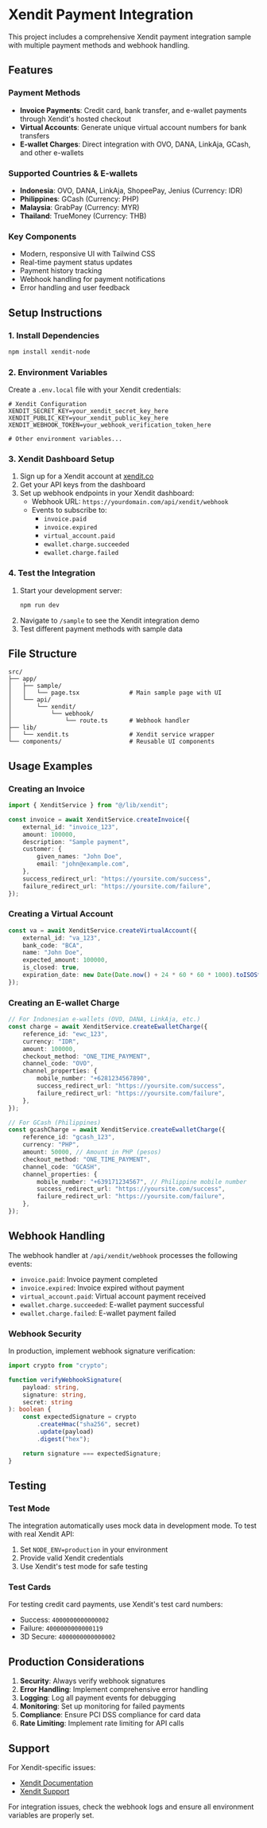# Xendit Payment Integration

This project includes a comprehensive Xendit payment integration sample with multiple payment methods and webhook handling.

## Features

### Payment Methods

-   **Invoice Payments**: Credit card, bank transfer, and e-wallet payments through Xendit's hosted checkout
-   **Virtual Accounts**: Generate unique virtual account numbers for bank transfers
-   **E-wallet Charges**: Direct integration with OVO, DANA, LinkAja, GCash, and other e-wallets

### Supported Countries & E-wallets

-   **Indonesia**: OVO, DANA, LinkAja, ShopeePay, Jenius (Currency: IDR)
-   **Philippines**: GCash (Currency: PHP)
-   **Malaysia**: GrabPay (Currency: MYR)
-   **Thailand**: TrueMoney (Currency: THB)

### Key Components

-   Modern, responsive UI with Tailwind CSS
-   Real-time payment status updates
-   Payment history tracking
-   Webhook handling for payment notifications
-   Error handling and user feedback

## Setup Instructions

### 1. Install Dependencies

```bash
npm install xendit-node
```

### 2. Environment Variables

Create a `.env.local` file with your Xendit credentials:

```env
# Xendit Configuration
XENDIT_SECRET_KEY=your_xendit_secret_key_here
XENDIT_PUBLIC_KEY=your_xendit_public_key_here
XENDIT_WEBHOOK_TOKEN=your_webhook_verification_token_here

# Other environment variables...
```

### 3. Xendit Dashboard Setup

1. Sign up for a Xendit account at [xendit.co](https://xendit.co)
2. Get your API keys from the dashboard
3. Set up webhook endpoints in your Xendit dashboard:
    - Webhook URL: `https://yourdomain.com/api/xendit/webhook`
    - Events to subscribe to:
        - `invoice.paid`
        - `invoice.expired`
        - `virtual_account.paid`
        - `ewallet.charge.succeeded`
        - `ewallet.charge.failed`

### 4. Test the Integration

1. Start your development server:
    ```bash
    npm run dev
    ```
2. Navigate to `/sample` to see the Xendit integration demo
3. Test different payment methods with sample data

## File Structure

```
src/
├── app/
│   ├── sample/
│   │   └── page.tsx              # Main sample page with UI
│   └── api/
│       └── xendit/
│           └── webhook/
│               └── route.ts      # Webhook handler
├── lib/
│   └── xendit.ts                 # Xendit service wrapper
└── components/                   # Reusable UI components
```

## Usage Examples

### Creating an Invoice

```typescript
import { XenditService } from "@/lib/xendit";

const invoice = await XenditService.createInvoice({
    external_id: "invoice_123",
    amount: 100000,
    description: "Sample payment",
    customer: {
        given_names: "John Doe",
        email: "john@example.com",
    },
    success_redirect_url: "https://yoursite.com/success",
    failure_redirect_url: "https://yoursite.com/failure",
});
```

### Creating a Virtual Account

```typescript
const va = await XenditService.createVirtualAccount({
    external_id: "va_123",
    bank_code: "BCA",
    name: "John Doe",
    expected_amount: 100000,
    is_closed: true,
    expiration_date: new Date(Date.now() + 24 * 60 * 60 * 1000).toISOString(),
});
```

### Creating an E-wallet Charge

```typescript
// For Indonesian e-wallets (OVO, DANA, LinkAja, etc.)
const charge = await XenditService.createEwalletCharge({
    reference_id: "ewc_123",
    currency: "IDR",
    amount: 100000,
    checkout_method: "ONE_TIME_PAYMENT",
    channel_code: "OVO",
    channel_properties: {
        mobile_number: "+6281234567890",
        success_redirect_url: "https://yoursite.com/success",
        failure_redirect_url: "https://yoursite.com/failure",
    },
});

// For GCash (Philippines)
const gcashCharge = await XenditService.createEwalletCharge({
    reference_id: "gcash_123",
    currency: "PHP",
    amount: 50000, // Amount in PHP (pesos)
    checkout_method: "ONE_TIME_PAYMENT",
    channel_code: "GCASH",
    channel_properties: {
        mobile_number: "+639171234567", // Philippine mobile number
        success_redirect_url: "https://yoursite.com/success",
        failure_redirect_url: "https://yoursite.com/failure",
    },
});
```

## Webhook Handling

The webhook handler at `/api/xendit/webhook` processes the following events:

-   `invoice.paid`: Invoice payment completed
-   `invoice.expired`: Invoice expired without payment
-   `virtual_account.paid`: Virtual account payment received
-   `ewallet.charge.succeeded`: E-wallet payment successful
-   `ewallet.charge.failed`: E-wallet payment failed

### Webhook Security

In production, implement webhook signature verification:

```typescript
import crypto from "crypto";

function verifyWebhookSignature(
    payload: string,
    signature: string,
    secret: string
): boolean {
    const expectedSignature = crypto
        .createHmac("sha256", secret)
        .update(payload)
        .digest("hex");

    return signature === expectedSignature;
}
```

## Testing

### Test Mode

The integration automatically uses mock data in development mode. To test with real Xendit API:

1. Set `NODE_ENV=production` in your environment
2. Provide valid Xendit credentials
3. Use Xendit's test mode for safe testing

### Test Cards

For testing credit card payments, use Xendit's test card numbers:

-   Success: `4000000000000002`
-   Failure: `4000000000000119`
-   3D Secure: `4000000000000002`

## Production Considerations

1. **Security**: Always verify webhook signatures
2. **Error Handling**: Implement comprehensive error handling
3. **Logging**: Log all payment events for debugging
4. **Monitoring**: Set up monitoring for failed payments
5. **Compliance**: Ensure PCI DSS compliance for card data
6. **Rate Limiting**: Implement rate limiting for API calls

## Support

For Xendit-specific issues:

-   [Xendit Documentation](https://docs.xendit.co/)
-   [Xendit Support](https://support.xendit.co/)

For integration issues, check the webhook logs and ensure all environment variables are properly set.
